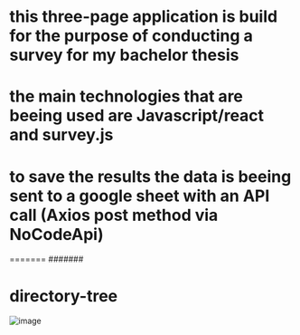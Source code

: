 
# this  three-page application is build for the purpose of conducting a survey for my bachelor thesis

# the main technologies that are beeing used are Javascript/react and survey.js 

# to save the results the data is beeing sent to a google sheet with an API call (Axios post method via NoCodeApi)
=======
#######

# directory-tree
![image](https://user-images.githubusercontent.com/72924221/121056423-78d6f880-c7be-11eb-9d1a-e0dae18aa7b9.png)

